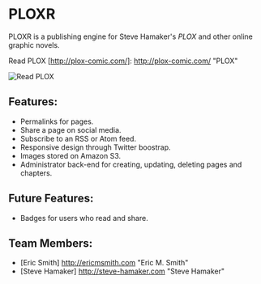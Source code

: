 PLOXR
=====

PLOXR is a publishing engine for Steve Hamaker's *PLOX* and other 
online graphic novels. 

Read PLOX [http://plox-comic.com/]: http://plox-comic.com/        "PLOX"

![Read PLOX](http://steve-hamaker.com/wp-content/uploads/2013/07/PLOX-Header_03.jpg)

Features:
---------

- Permalinks for pages.
- Share a page on social media.
- Subscribe to an RSS or Atom feed.
- Responsive design through Twitter boostrap.
- Images stored on Amazon S3.
- Administrator back-end for creating, updating, deleting pages and chapters.

Future Features:
----------------

- Badges for users who read and share.

Team Members:
------------

- [Eric Smith] http://ericmsmith.com "Eric M. Smith"
- [Steve Hamaker] http://steve-hamaker.com "Steve Hamaker"
